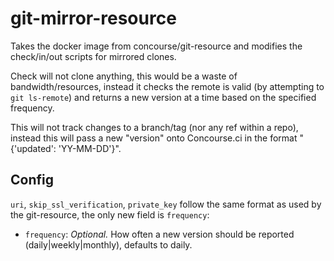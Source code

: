 # git-mirror-resource

Takes the docker image from concourse/git-resource and modifies the
check/in/out scripts for mirrored clones.

Check will not clone anything, this would be a waste of bandwidth/resources,
instead it checks the remote is valid (by attempting to `git ls-remote`) and
returns a new version at a time based on the specified frequency.

This will not track changes to a branch/tag (nor any ref within a repo), instead
this will pass a new "version" onto Concourse.ci in the format
"{'updated': 'YY-MM-DD'}".

## Config

`uri`, `skip_ssl_verification`, `private_key` follow the same format as used by
the git-resource, the only new field is `frequency`:

* `frequency`: *Optional.* How often a new version should be reported
  (daily|weekly|monthly), defaults to daily.
